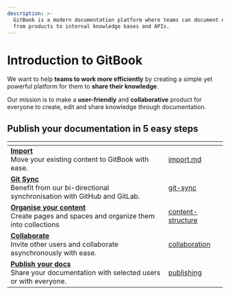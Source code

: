 ```yaml
---
description: >-
  GitBook is a modern documentation platform where teams can document everything
  from products to internal knowledge bases and APIs.
---
```


# Introduction to GitBook

We want to help **teams to work more efficiently** by creating a simple yet powerful platform for them to **share their knowledge**.

Our mission is to make a **user-friendly** and **collaborative** product for everyone to create, edit and share knowledge through documentation.

## Publish your documentation in 5 easy steps

<table data-view="cards"><thead><tr><th></th><th data-hidden data-card-target data-type="content-ref"></th></tr></thead><tbody><tr><td><a href="getting-started/import.md"><strong>Import</strong></a><br>Move your existing content to GitBook with ease.</td><td><a href="getting-started/import.md">import.md</a></td></tr><tr><td><strong></strong><a href="getting-started/git-sync/"><strong>Git Sync</strong></a><br>Benefit from our bi-directional synchronisation with GitHub and GitLab.</td><td><a href="getting-started/git-sync/">git-sync</a></td></tr><tr><td><strong></strong><a href="getting-started/content-structure/"><strong>Organise your content</strong></a><br>Create pages and spaces and organize them into collections</td><td><a href="getting-started/content-structure/">content-structure</a></td></tr><tr><td><a href="getting-started/collaboration/"><strong>Collaborate</strong></a><br>Invite other users and collaborate asynchronously with ease.</td><td><a href="getting-started/collaboration/">collaboration</a></td></tr><tr><td><strong></strong><a href="getting-started/publishing/"><strong>Publish your docs</strong></a><br>Share your documentation with selected users or with everyone.</td><td><a href="getting-started/publishing/">publishing</a></td></tr></tbody></table>
